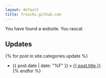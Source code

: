 ```yaml
---
layout: default
title: froschi.github.com
---
```

You have found a wobsite. You rascal.

## Updates

{% for post in site.categories.update %}
* {{ post.date | date: "%F" }}</span> &raquo; <a href="{{ post.url }}">{{ post.title }}</a></li>
{% endfor %}
